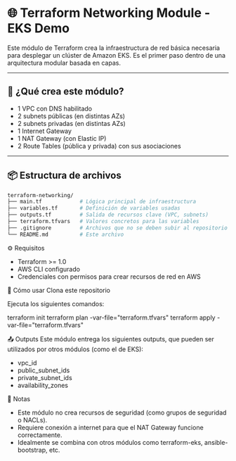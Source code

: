 # 🌐 Terraform Networking Module - EKS Demo

Este módulo de Terraform crea la infraestructura de red básica necesaria para desplegar un clúster de Amazon EKS. Es el primer paso dentro de una arquitectura modular basada en capas.

---

## 📌 ¿Qué crea este módulo?

- 1 VPC con DNS habilitado
- 2 subnets públicas (en distintas AZs)
- 2 subnets privadas (en distintas AZs)
- 1 Internet Gateway
- 1 NAT Gateway (con Elastic IP)
- 2 Route Tables (pública y privada) con sus asociaciones

---

## 📦 Estructura de archivos

```bash
terraform-networking/
├── main.tf            # Lógica principal de infraestructura
├── variables.tf       # Definición de variables usadas
├── outputs.tf         # Salida de recursos clave (VPC, subnets)
├── terraform.tfvars   # Valores concretos para las variables
├── .gitignore         # Archivos que no se deben subir al repositorio
└── README.md          # Este archivo

```
⚙️ Requisitos

- Terraform >= 1.0
- AWS CLI configurado
- Credenciales con permisos para crear recursos de red en AWS

🚀 Cómo usar
Clona este repositorio

Ejecuta los siguientes comandos:

terraform init
terraform plan -var-file="terraform.tfvars"
terraform apply -var-file="terraform.tfvars"

📤 Outputs
Este módulo entrega los siguientes outputs, que pueden ser utilizados por otros módulos (como el de EKS):

- vpc_id
- public_subnet_ids
- private_subnet_ids
- availability_zones

📎 Notas

- Este módulo no crea recursos de seguridad (como grupos de seguridad o NACLs).
- Requiere conexión a internet para que el NAT Gateway funcione correctamente.
- Idealmente se combina con otros módulos como terraform-eks, ansible-bootstrap, etc.
